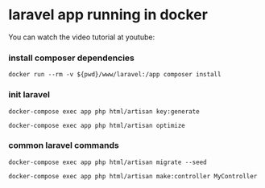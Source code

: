 # laravel app running in docker

You can watch the video tutorial at youtube:


### install composer dependencies
`docker run --rm -v ${pwd}/www/laravel:/app composer install`

### init laravel
`docker-compose exec app php html/artisan key:generate`

`docker-compose exec app php html/artisan optimize`

### common laravel commands
`docker-compose exec app php html/artisan migrate --seed`

`docker-compose exec app php html/artisan make:controller MyController`
